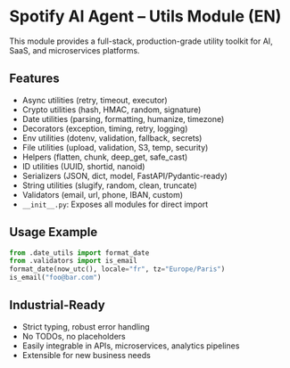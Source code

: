 # Spotify AI Agent – Utils Module (EN)

This module provides a full-stack, production-grade utility toolkit for AI, SaaS, and microservices platforms.

## Features
- Async utilities (retry, timeout, executor)
- Crypto utilities (hash, HMAC, random, signature)
- Date utilities (parsing, formatting, humanize, timezone)
- Decorators (exception, timing, retry, logging)
- Env utilities (dotenv, validation, fallback, secrets)
- File utilities (upload, validation, S3, temp, security)
- Helpers (flatten, chunk, deep_get, safe_cast)
- ID utilities (UUID, shortid, nanoid)
- Serializers (JSON, dict, model, FastAPI/Pydantic-ready)
- String utilities (slugify, random, clean, truncate)
- Validators (email, url, phone, IBAN, custom)
- `__init__.py`: Exposes all modules for direct import

## Usage Example
```python
from .date_utils import format_date
from .validators import is_email
format_date(now_utc(), locale="fr", tz="Europe/Paris")
is_email("foo@bar.com")
```

## Industrial-Ready
- Strict typing, robust error handling
- No TODOs, no placeholders
- Easily integrable in APIs, microservices, analytics pipelines
- Extensible for new business needs

